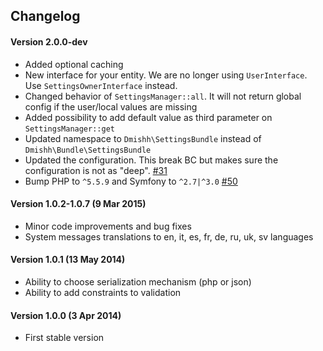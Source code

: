 ## Changelog

#### Version 2.0.0-dev

* Added optional caching
* New interface for your entity. We are no longer using `UserInterface`. Use `SettingsOwnerInterface` instead.
* Changed behavior of `SettingsManager::all`. It will not return global config if the user/local values are missing
* Added possibility to add default value as third parameter on `SettingsManager::get`
* Updated namespace to `Dmishh\SettingsBundle` instead of `Dmishh\Bundle\SettingsBundle`
* Updated the configuration. This break BC but makes sure the configuration is not as "deep". [#31](https://github.com/dmishh/SettingsBundle/issues/31)
* Bump PHP to `^5.5.9` and Symfony to `^2.7|^3.0` [#50](https://github.com/dmishh/SettingsBundle/issues/50)

#### Version 1.0.2-1.0.7 (9 Mar 2015)
* Minor code improvements and bug fixes
* System messages translations to en, it, es, fr, de, ru, uk, sv languages

#### Version 1.0.1 (13 May 2014)
* Ability to choose serialization mechanism (php or json)
* Ability to add constraints to validation

#### Version 1.0.0 (3 Apr 2014)
* First stable version
